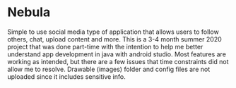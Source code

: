# Nebula
Simple to use social media type of application that allows users to follow others, chat, upload content and more.
This is a 3-4 month summer 2020 project that was done part-time with the intention to help me better understand app development in java with android studio. 
Most features are working as intended, but there are a few issues that time constraints did not allow me to resolve.
Drawable (images) folder and config files are not uploaded since it includes sensitive info.


